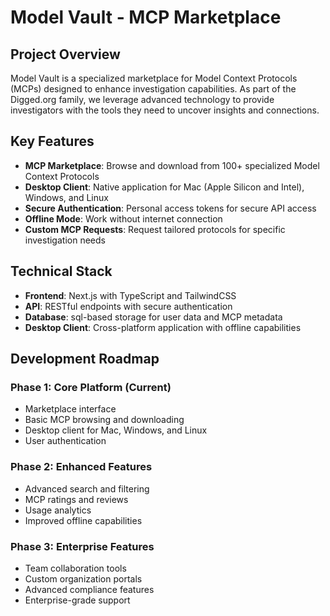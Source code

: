 # Model Vault - MCP Marketplace

## Project Overview

Model Vault is a specialized marketplace for Model Context Protocols (MCPs) designed to enhance investigation capabilities. As part of the Digged.org family, we leverage advanced technology to provide investigators with the tools they need to uncover insights and connections.

## Key Features

- **MCP Marketplace**: Browse and download from 100+ specialized Model Context Protocols
- **Desktop Client**: Native application for Mac (Apple Silicon and Intel), Windows, and Linux
- **Secure Authentication**: Personal access tokens for secure API access
- **Offline Mode**: Work without internet connection
- **Custom MCP Requests**: Request tailored protocols for specific investigation needs

## Technical Stack

- **Frontend**: Next.js with TypeScript and TailwindCSS
- **API**: RESTful endpoints with secure authentication
- **Database**: sql-based storage for user data and MCP metadata
- **Desktop Client**: Cross-platform application with offline capabilities

## Development Roadmap

### Phase 1: Core Platform (Current)
- Marketplace interface
- Basic MCP browsing and downloading
- Desktop client for Mac, Windows, and Linux
- User authentication

### Phase 2: Enhanced Features
- Advanced search and filtering
- MCP ratings and reviews
- Usage analytics
- Improved offline capabilities

### Phase 3: Enterprise Features
- Team collaboration tools
- Custom organization portals
- Advanced compliance features
- Enterprise-grade support

